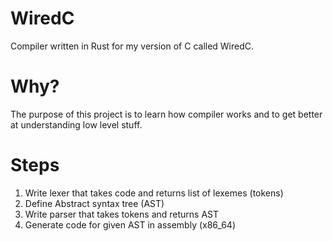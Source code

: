 # WiredC

Compiler written in Rust for my version of C called WiredC.

# Why?

The purpose of this project is to learn how compiler works and to get better at understanding low level stuff.

# Steps

1. Write lexer that takes code and returns list of lexemes (tokens)
2. Define Abstract syntax tree (AST)
3. Write parser that takes tokens and returns AST
4. Generate code for given AST in assembly (x86_64)
